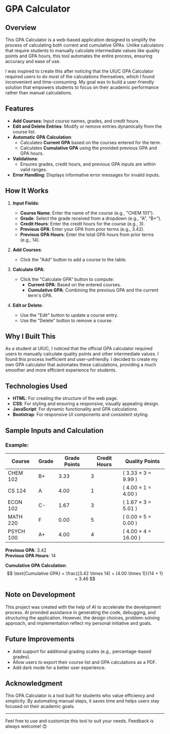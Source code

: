 # GPA Calculator

## Overview

This GPA Calculator is a web-based application designed to simplify the process of calculating both current and cumulative GPAs. Unlike calculators that require students to manually calculate intermediate values like quality points and GPA hours, this tool automates the entire process, ensuring accuracy and ease of use.

I was inspired to create this after noticing that the UIUC GPA Calculator required users to do most of the calculations themselves, which I found inconvenient and time-consuming. My goal was to build a user-friendly solution that empowers students to focus on their academic performance rather than manual calculations.

## Features

- **Add Courses**: Input course names, grades, and credit hours.
- **Edit and Delete Entries**: Modify or remove entries dynamically from the course list.
- **Automatic GPA Calculation**:
    - Calculates **Current GPA** based on the courses entered for the term.
    - Calculates **Cumulative GPA** using the provided previous GPA and GPA hours.
- **Validations**:
    - Ensures grades, credit hours, and previous GPA inputs are within valid ranges.
- **Error Handling**: Displays informative error messages for invalid inputs.

## How It Works

1. **Input Fields**:
    - **Course Name**: Enter the name of the course (e.g., "CHEM 101").
    - **Grade**: Select the grade received from a dropdown (e.g., "A", "B+").
    - **Credit Hours**: Enter the credit hours for the course (e.g., 3).
    - **Previous GPA**: Enter your GPA from prior terms (e.g., 3.42).
    - **Previous GPA Hours**: Enter the total GPA hours from prior terms (e.g., 14).

2. **Add Courses**:
    - Click the "Add" button to add a course to the table.

3. **Calculate GPA**:
    - Click the "Calculate GPA" button to compute:
        - **Current GPA**: Based on the entered courses.
        - **Cumulative GPA**: Combining the previous GPA and the current term's GPA.

4. **Edit or Delete**:
    - Use the "Edit" button to update a course entry.
    - Use the "Delete" button to remove a course.

## Why I Built This

As a student at UIUC, I noticed that the official GPA calculator required users to manually calculate quality points and other intermediate values. I found this process inefficient and user-unfriendly. I decided to create my own GPA calculator that automates these calculations, providing a much smoother and more efficient experience for students.

## Technologies Used

- **HTML**: For creating the structure of the web page.
- **CSS**: For styling and ensuring a responsive, visually appealing design.
- **JavaScript**: For dynamic functionality and GPA calculations.
- **Bootstrap**: For responsive UI components and consistent styling.


## Sample Inputs and Calculation

### Example:
| **Course** | **Grade** | **Grade Points** | **Credit Hours** | **Quality Points**            |
|------------|-----------|------------------|------------------|-------------------------------|
| CHEM 102   | B+        | 3.33             | 3                | \( 3.33 $\times$ 3 = 9.99 \)  |
| CS 124     | A         | 4.00             | 1                | \( 4.00 $\times$ 1 = 4.00 \)  |
| ECON 102   | C-        | 1.67             | 3                | \( 1.67 $\times$ 3 = 5.01 \)  |
| MATH 220   | F         | 0.00             | 5                | \( 0.00 $\times$ 5 = 0.00 \)  |
| PSYCH 100  | A+        | 4.00             | 4                | \( 4.00 $\times$ 4 = 16.00 \) |

**Previous GPA**: 3.42  
**Previous GPA Hours**: 14

**Cumulative GPA Calculation**:
$$
\text{Cumulative GPA} = \frac{(3.42 \times 14) + (4.00 \times 1)}{14 + 1} = 3.46
$$

## Note on Development

This project was created with the help of AI to accelerate the development process. AI provided assistance in generating the code, debugging, and structuring the application. However, the design choices, problem-solving approach, and implementation reflect my personal initiative and goals.

## Future Improvements

- Add support for additional grading scales (e.g., percentage-based grades).
- Allow users to export their course list and GPA calculations as a PDF.
- Add dark mode for a better user experience.

## Acknowledgment

This GPA Calculator is a tool built for students who value efficiency and simplicity. By automating manual steps, it saves time and helps users stay focused on their academic goals.

---

Feel free to use and customize this tool to suit your needs. Feedback is always welcome! 😊